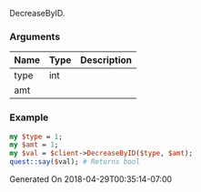 DecreaseByID.
### Arguments
**Name**|**Type**|**Description**
:---|:---|:---
type|int|
amt||

### Example

```perl
my $type = 1;
my $amt = 1;
my $val = $client->DecreaseByID($type, $amt);
quest::say($val); # Returns bool
```


Generated On 2018-04-29T00:35:14-07:00